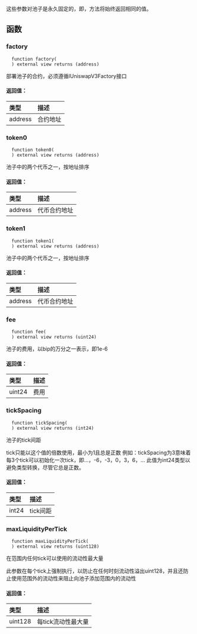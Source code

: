 这些参数对池子是永久固定的，即，方法将始终返回相同的值。

## 函数

### factory

```solidity
  function factory(
  ) external view returns (address)
```

部署池子的合约，必须遵循IUniswapV3Factory接口

#### 返回值：

| 类型    | 描述      |
| :------ | :--------------- |
| address | 合约地址 |

### token0

```solidity
  function token0(
  ) external view returns (address)
```

池子中的两个代币之一，按地址排序

#### 返回值：

| 类型    | 描述            |
| :------ | :--------------------- |
| address | 代币合约地址 |

### token1

```solidity
  function token1(
  ) external view returns (address)
```

池子中的两个代币之一，按地址排序

#### 返回值：

| 类型    | 描述            |
| :------ | :--------------------- |
| address | 代币合约地址 |

### fee

```solidity
  function fee(
  ) external view returns (uint24)
```

池子的费用，以bip的万分之一表示，即1e-6

#### 返回值：

| 类型   | 描述 |
| :----- | :---------- |
| uint24 | 费用         |

### tickSpacing

```solidity
  function tickSpacing(
  ) external view returns (int24)
```

池子的tick间距

tick只能以这个值的倍数使用，最小为1且总是正数
例如：tickSpacing为3意味着每3个tick可以初始化一次tick，即...，-6，-3，0，3，6，...
此值为int24类型以避免类型转换，尽管它总是正数。

#### 返回值：

| 类型  | 描述  |
| :---- | :----------- |
| int24 | tick间距 |

### maxLiquidityPerTick

```solidity
  function maxLiquidityPerTick(
  ) external view returns (uint128)
```

在范围内任何tick可以使用的流动性最大量

此参数在每个tick上强制执行，以防止在任何时刻流动性溢出uint128，并且还防止使用范围外的流动性来阻止向池子添加范围内的流动性

#### 返回值：

| 类型    | 描述                      |
| :------ | :------------------------------- |
| uint128 | 每tick流动性最大量 |